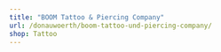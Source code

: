 ```yaml
---
title: "BOOM Tattoo & Piercing Company"
url: /donauwoerth/boom-tattoo-und-piercing-company/
shop: Tattoo
---
```


